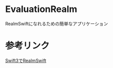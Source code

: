 # EvaluationRealm

RealmSwiftになれるための簡単なアプリケーション

# 参考リンク
[Swift3でRealmSwift](http://qiita.com/koji-nishida/items/99efb572ef7d809bb2c1 "")
